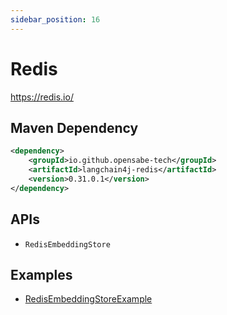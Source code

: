 ```yaml
---
sidebar_position: 16
---
```


# Redis

https://redis.io/


## Maven Dependency

```xml
<dependency>
    <groupId>io.github.opensabe-tech</groupId>
    <artifactId>langchain4j-redis</artifactId>
    <version>0.31.0.1</version>
</dependency>
```


## APIs

- `RedisEmbeddingStore`


## Examples

- [RedisEmbeddingStoreExample](https://github.com/langchain4j/langchain4j-examples/blob/main/redis-example/src/main/java/RedisEmbeddingStoreExample.java)
